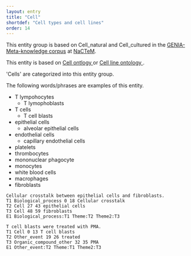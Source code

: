 ```yaml
---
layout: entry
title: "Cell"
shortdef: "Cell types and cell lines"
order: 14
---
```


This entity group is based on Cell_natural and Cell_cultured in the <a href="http://www.nactem.ac.uk/meta-knowledge/">GENIA-Meta-knowledge corpus</a> at <a href="http://www.nactem.ac.uk/">NaCTeM</a>.

This entity is based on 
<a href="https://www.ebi.ac.uk/ols/ontologies/cl">
Cell ontlogy
</a> or 
<a href="https://www.ebi.ac.uk/ols/ontologies/clo">
Cell line ontology
</a>.

'Cells' are categorized into this entity group.

The following words/phrases are examples of this entity.
- T lympohocytes
  - T lymophoblasts
- T cells
  - T cell blasts
- epithelial cells
  - alveolar epithelial cells
- endothelial cells
  - capillary endothelial cells
- platelets
- thrombocytes
- mononuclear phagocyte
- monocytes
- white blood cells
- macrophages
- fibroblasts

~~~ ann
Cellular crosstalk between epithelial cells and fibroblasts.
T1 Biological_process 0 18 Cellular crosstalk
T2 Cell 27 43 epithelial cells
T3 Cell 48 59 fibroblasts
E1 Biological_process:T1 Theme:T2 Theme2:T3
~~~
~~~ann
T cell blasts were treated with PMA.
T1 Cell 0 13 T cell blasts
T2 Other_event 19 26 treated
T3 Organic_compound_other 32 35 PMA
E1 Other_event:T2 Theme:T1 Theme2:T3
~~~


<!-- details -->
